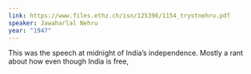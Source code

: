 ```yaml
---
link: https://www.files.ethz.ch/isn/125396/1154_trystnehru.pdf
speaker: Jawaharlal Nehru
year: "1947"
---
```


This was the speech at midnight of India’s independence. Mostly a rant about how even though India is free, 